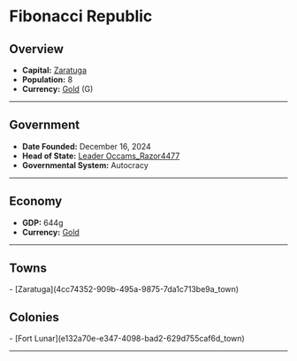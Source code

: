 <!--UNDEDITED FILE, remove this entire line if this file has been edited!-->
# <!--NAME-->Fibonacci Republic<!--NAME-->

## Overview

- **Capital:** <!--CAPITAL_LINK-->[Zaratuga](4cc74352-909b-495a-9875-7da1c713be9a_town)<!--CAPITAL_LINK-->
- **Population:** <!--POPULATION-->8<!--POPULATION-->
- **Currency:** <!--CURRENCY_LINK-->[Gold](Gold_currency)<!--CURRENCY_LINK--> (<!--CURRENCY_ABV-->G<!--CURRENCY_ABV-->)

---

## Government

- **Date Founded:** <!--FOUNDED-->December 16, 2024<!--FOUNDED-->
- **Head of State:** <!--LEADER_TITLE_LINK-->[Leader Occams_Razor4477](Occams_Razor4477_user)<!--LEADER_TITLE_LINK-->
- **Governmental System:** <!--GOVERNMENT-->Autocracy<!--GOVERNMENT-->

---

## Economy

- **GDP:** <!--GDP-->644g<!--GDP-->
- **Currency:** <!--CURRENCY_LINK-->[Gold](Gold_currency)<!--CURRENCY_LINK-->

---

## Towns

<!--TOWNS-->- [Zaratuga](4cc74352-909b-495a-9875-7da1c713be9a_town)<!--TOWNS-->

## Colonies

<!--COLONIES-->- [Fort Lunar](e132a70e-e347-4098-bad2-629d755caf6d_town)<!--COLONIES-->

---